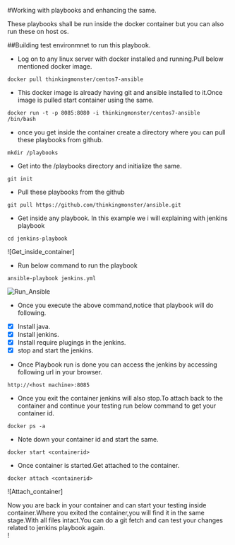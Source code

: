 #Working with playbooks and enhancing the same.

These playbooks  shall be run inside the docker container but you can also run these on host os.

##Building test environmnet to run this playbook.

- Log on to any linux server with  docker installed and running.Pull below mentioned docker image. <br>

```
docker pull thinkingmonster/centos7-ansible
```

- This docker image is already having git and ansible installed to it.Once image is pulled start  container using the same.<br>

```
docker run -t -p 8085:8080 -i thinkingmonster/centos7-ansible  /bin/bash
```

- once you get inside the container create a directory where you can pull these playbooks from github.<br>

```
mkdir /playbooks
```

- Get into the  /playbooks directory and  initialize the same.<br>

```
git init
```

- Pull these  playbooks from the github <br>

```
git pull https://github.com/thinkingmonster/ansible.git
```

- Get inside any  playbook. In this example we i will explaining with jenkins playbook <br>

```
cd jenkins-playbook
```
![Get_inside_container]
<br>
- Run below command to run the playbook <br>

```
ansible-playbook jenkins.yml
```
![Run_Ansible](https://github.com/thinkingmonster/ansible/blob/master/images/Ansible_run.png?raw)
<br>


- Once you execute the above command,notice that playbook will do following.

- [x] Install java.<br>
- [x] Install jenkins.<br>
- [x] Install require plugings in the jenkins.<br>
- [x] stop and start the jenkins.<br>

- Once Playbook run is done you can access the jenkins by accessing following url in your browser.<br>

```
http://<host machine>:8085
```

- Once you exit the  container jenkins will also stop.To attach back to the container and continue your testing  run below command to get your container id. <br>

```
docker ps -a
```

- Note down your container id and start the same. <br>

```
docker start <containerid>
```

- Once container is started.Get attached to the container. <br>

```
docker attach <containerid>
```
![Attach_container]
<br>

Now you are back in your container and  can  start your testing  inside container.Where you exited the container,you will find it in the same stage.With all files intact.You can do a git fetch and can test your changes related to jenkins playbook again.<br>!





